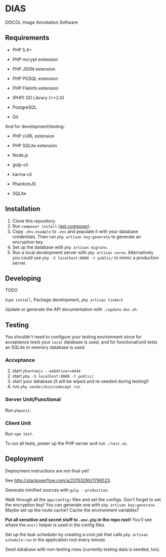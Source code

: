 # DIAS

DISCOL Image Annotation Software

## Requirements

- PHP 5.4+
- PHP mcrypt extension
- PHP JSON extension
- PHP PGSQL extension
- PHP Fileinfo extension

- (PHP) GD Library (>=2.0) 
- PostgreSQL
- Git

And for development/testing:

- PHP cURL extension
- PHP SQLite extension

- Node.js
- gulp-cli
- karma-cli
- PhantomJS

- SQLite

## Installation

1. Clone this repository.
2. Run `composer install` ([get composer](https://getcomposer.org/doc/00-intro.md#installation-linux-unix-osx)).
4. Copy `.env.example` to `.env` and populate it with your database credentials. Then run `php artisan key:generate` to generate an encryption key.
5. Set up the database with `php artisan migrate`.
6. Run a local development server with `php artisan serve`. Alternatively you could use `php -S localhost:8000 -t public/` to mimic a production server.

## Developing

TODO

(`npm install`, Package development, `php artisan tinker`)

Update or generate the API documentation with `./update-doc.sh`.

## Testing

You shouldn't need to configure your testing environment since for acceptance tests your `local` database is used, and for functional/unit tests an SQLite in-memory database is used.

### Acceptance

1. start `phantomjs --webdriver=4444`
2. start `php -S localhost:8000 -t public/`
3. start your database (it will be wiped and re-seeded during testing!)
4. run `php vendor/bin/codecept run`

### Server Unit/Functional

Run `phpunit`.

### Client Unit

Run `npm test`.

To run all tests, power up the PHP server and run `./test.sh`.

## Deployment

Deployment instructions are not final yet!

See <http://stackoverflow.com/a/23153290/1796523>.

Generate minified sources with `gulp --production`.

Walk through all the `app/config/` files and set the configs.
Don't forget to set the encryption key! You can generate one with `php artisan key:generate`.
Maybe set up the route cache? Cache the environment variables?

**Put all sensitive and secret stuff to `.env.php` in the repo root!** You'll see where the `env()` helper is used in the config files.

Set up the task scheduler by creating a cron job that calls `php artisan schedule:run` in the application root every minute.

Seed database with non-testing rows (currently testing data is seeded, too).
